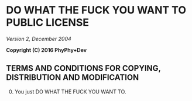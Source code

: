 # DO WHAT THE FUCK YOU WANT TO PUBLIC LICENSE
_Version 2, December 2004_

__Copyright (C) 2016 PhyPhy+Dev__

## TERMS AND CONDITIONS FOR COPYING, DISTRIBUTION AND MODIFICATION

 0. You just DO WHAT THE FUCK YOU WANT TO.
